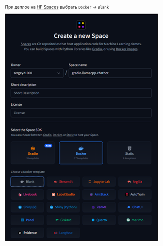 
При деплое на [HF Spaces](https://huggingface.co/spaces) выбрать `Docker` -> `Blank`

![HF Spaces deploy](./hf-spaces-deploy.png)